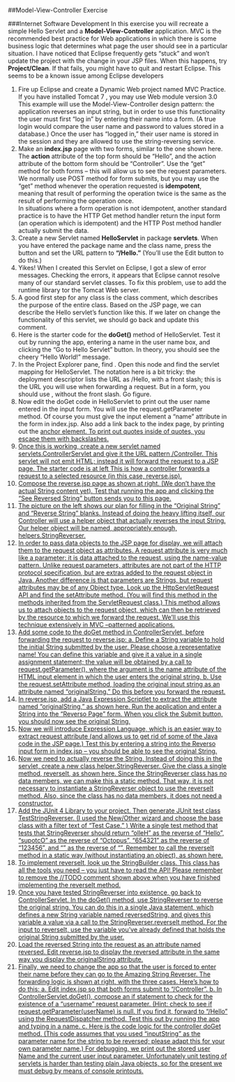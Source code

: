 ##Model-View-Controller Exercise

###Internet Software Development
In this exercise you will recreate a simple Hello Servlet and a **Model-View-Controller** application. MVC is the recommended best practice for Web applications in which there is some business logic that determines what page the user should see in a particular situation.
I have noticed that Eclipse frequently gets “stuck” and won’t update the project with the change in your JSP files. When this happens, try **Project/Clean**. If that fails, you might have to quit and restart Eclipse. This seems to be a known issue among Eclipse developers

1. Fire up Eclipse and create a Dynamic Web project named MVC Practice. If you have installed Tomcat 7 , you may use Web module version 3.0  
This example will use the Model-View-Controller design pattern: the application reverses an input string, but in order to use this functionality the user must first “log in” by entering their name into a form. (A true login would compare the user name and password to values stored in a database.) Once the user has “logged in,” their user name is stored in the session and they are allowed to use the string-reversing service.
2. Make an **index.jsp** page with two forms, similar to the one shown here.  The **action** attribute of the top form should be “Hello”, and the action attribute of the bottom form should be “Controller”. Use the “get” method for both forms – this will allow us to see the request parameters. We normally use POST method for form submits, but you may use the “get” method whenever the operation requested is **idempotent**, meaning that result of performing the operation twice is the same as the result of performing the operation once.  
In situations where a form operation is not idempotent, another standard practice is to have the HTTP Get method handler return the input form (an operation which is idempotent) and the HTTP Post method handler actually submit the data.
3. Create a new Servlet named **HelloServlet** in package **servlets**. When you have entered the package name and the class name, press the button and set the URL pattern to **“/Hello.”** (You’ll use the Edit button to do this.) 
4. Yikes! When I created this Servlet on Eclipse, I got a slew of error messages.  Checking the errors, it appears that Eclipse cannot resolve many of our standard servlet classes. To fix this problem, use  to add the runtime library tor the Tomcat Web server.
5. A good first step for any class is the class comment, which describes the purpose of the entire class. Based on the JSP page, we can describe the Hello servlet’s function like this. If we later on change the functionality of this servlet, we should go back and update this comment.
6. Here is the starter code for the **doGet()** method of HelloServlet. Test it out by running the app, entering a name in the user name box, and clicking the “Go to Hello Servlet” button. In theory, you should see the cheery “Hello World!” message.
7. In the Project Explorer pane, find . Open this node and find the servlet mapping for HelloServlet. The notation here is a bit tricky: the deployment descriptor lists the URL as /Hello, with a front slash; this is the URL you will use when forwarding a request. But in a form, you should use , without the front slash. Go figure.
8. Now edit the doGet code in HelloServlet to print out the user name entered in the input form. You will use the request.getParameter method. Of course you must give the input element a “name” attribute in the form in index.jsp. Also add a link back to the index page, by printing out the <a href=”index.jsp”> anchor element. To print out quotes inside of quotes, you escape them with backslashes.
9. Once this is working, create a new servlet named servlets.ControllerServlet and give it the URL pattern /Controller. This servlet will not emit HTML; instead it will forward the request to a JSP page. The starter code is at left This is how a controller forwards a request to a selected resource (in this case, reverse.jsp). 
10. Compose the reverse.jsp page as shown at right. (We don’t have the actual String content yet). Test that running the app and clicking the “See Reversed String” button sends you to this page. 
11. The picture on the left shows our plan for filling in the “Original String” and “Reverse String” blanks. Instead of doing the heavy lifting itself, our Controller will use a helper object that actually reverses the input String. Our helper object will be named, appropriately enough, helpers.StringReverser. 
12. In order to pass data objects to the JSP page for display, we will attach them to the request object as attributes. A request attribute is very much like a parameter:  it is data attached to the request,  using the name-value pattern. Unlike request parameters, attributes are not part of the HTTP protocol specification, but are extras added to the request object in Java. Another difference is that parameters are Strings, but request attributes may be of any Object type. 
Look up the HttpServletRequest API and find the setAttribute method. (You will find this method in the methods inherited from the ServletRequest class.) This method allows us to attach objects to the request object, which can then be retrieved by the resource to which we forward the request. We’ll use this technique extensively in MVC –patterned applications. 
13. Add some code to the doGet method in ControllerServlet, before forwarding the request to reverse.jsp:
a. Define a String variable to hold the initial String submitted by the user. Please choose a representative name! You can define this variable and give it a value in a single assignment statement; the value will be obtained by a call to request.getParameter(), where the argument is the name attribute of the HTML input element in which the user enters the  original string.
b. Use the request.setAttribute method, loading the original input string as an attribute named “originalString.”  Do this before you forward the request.
14. In reverse.jsp,  add a Java Expression Scriptlet to extract the attribute named “originalString,” as shown here.  Run the application and enter a String into the “Reverso Page” form. When you click the Submit button, you should now see the original String.
15. Now we will introduce Expression Language, which is an easier way to extract request attribute (and allows us to get rid of some of the Java code in the JSP page.) Test this by entering a string into the Reverso input form in index.jsp – you should be able to see the original String.
16. Now we need to actually reverse the String. Instead of doing this in the servlet, create a new class helper.StringReverser. Give the class a single method, reverseIt, as shown here. Since the StringReverser class has no data members, we can make this a static method. That way, it is not necessary to instantiate a StringReverser object to use the reverseIt method. Also, since the class has no data members, it does not need a constructor.
17. Add the JUnit 4 Library to your project. Then generate JUnit test class TestStringReverser. (I used the New/Other wizard and choose the base class with a filter text of “Test Case.” ) Write a single test method that tests that StringReverser should return “olleH” as the reverse of “Hello”, “supotcO” as the reverse of “Octopus”, “654321” as the reverse of “123456”, and “” as the reverse of “”. Remember to call the reverseIt method in a static way (without instantiating an object), as shown here.
18. To implement reverseIt, look up the StringBuilder class. This class has all the tools you need – you just have to read the API! Please remember to remove the //TODO comment shown above when you have finished implementing the reverseIt method.
19. Once you have tested StringReverser into existence, go back to ControllerServlet. In the doGet() method, use StringReverser to reverse the original string. You can do this in a single Java statement, which defines a new String variable named reversedString, and gives this variable a value via a call to the StringReverser.reverseIt method. For the input to reverseIt, use the variable you’ve already defined that holds the original String submitted by the user.
20. Load the reversed String into the request as an attribute named reversed. Edit reverse.jsp to display the reversed attribute in the same way you display the originalString attribute.
21. Finally, we need to change the app so that the user is forced to enter their name before they can go to the Amazing String Reverser. The forwarding logic is shown at right, with the three cases.  Here’s how to do this:
a. Edit index.jsp so that both forms submit to “/Controller”.
b. In ControllerServlet.doGet(), compose an if statement to check for the existence of a “username” request parameter. (Hint: check to see if request.getParameter(userName) is null. If you find it, forward to “/Hello” using the RequestDispatcher method. Test this out by running the app and typing in a name.
c. Here is the code logic for the controller doGet method. (This code assumes that you used “inputString” as the parameter name for the string to be reversed; please adapt this for your own parameter name.)  For debugging, we print out the stored user Name and the current user input parameter. Unfortunately unit testing of servlets is harder than testing plain Java objects, so for the present we must debug by means of console printouts.


